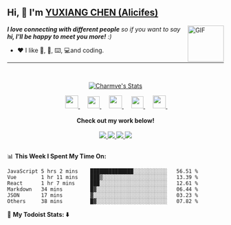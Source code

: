 ## Hi, 👋  I'm <a href="https://github.com/alicifes" target="_blank">YUXIANG CHEN (Alicifes)</a> 

<img align="right" alt="GIF" src="https://media.giphy.com/media/LnQjpWaON8nhr21vNW/giphy.gif" width="84" title="Say HI"> <em><b>I love connecting with different people</b> so if you want to say <b>hi, I'll be happy to meet you more!</b> :)</em>

- ❤️ I like  🎸, 🎤, ⌨️, 💻and coding.

---

<br>

<p align="center">
  <a href="https://github.com/alicifes" class="rich-diff-level-one">
    <img src="https://github-readme-stats.vercel.app/api?username=alicifes&title_color=333&text_color=777" alt="Charmve's Stats" >
    <!-- &hide=issues
    <img src="https://github-readme-stats.vercel.app/api?username=alicifes&hide=issues&title_color=333&text_color=777" alt="Charmve's Stats" >
    -->
  </a>
</p>

<p align="center">
 &emsp;
  <a href="https://blog.csdn.net/weixin_48041894?spm=1000.2115.3001.5343" target="_blank" alt="CSDN" title="CSDN">
    <img src="https://img.icons8.com/material/48/000000/csdn.png" width="30px"/>
  </a>
  &emsp;
  <a href="https://www.zhihu.com/people/duo-xia-hua-kai" target="_blank" alt="Zhihu" title="Zhihu">
    <img src="https://img.icons8.com/material-two-tone/50/000000/zhihu.png" width="28px"/>
  </a>
  &emsp;
  <a href="https://space.bilibili.com/4764496?spm_id_from=333.1007.0.0" target="_blank" alt="Bilibili" title="Bilibili">
    <img src="https://user-images.githubusercontent.com/29084184/129467562-a754907c-c128-40d0-80ad-86e89bdda3d6.png" width="30px"/>
  </a> 
  &emsp;
  <a href= "https://www.instagram.com/alicifes/" target="_blank" alt="Instagram" title="Instagram">
    <img src="https://img.icons8.com/ios-glyphs/256/000000/instagram-new.svg" width="28px"/>
  </a>
  &emsp;
  <a href="https://www.youtube.com/channel/UCA-CF4s18r5gaO9n2Z8f2AQ" target="_blank" alt="YouTube" title="YouTube">
    <img src="https://img.icons8.com/ios-filled/50/000000/youtube-play.png" width="30px"/>
  </a>
  &emsp;
  <br><br>
  <strong>Check out my work below!</strong>
  <br><br>
  <a href="https://github.com/alicifes">
    <img src="https://badges.pufler.dev/visits/alicifes/alicifes?style=flat-square&color=black&logo=github">
  </a>
  <a href="https://github.com/alicifes">
    <img src="https://badges.pufler.dev/years/alicifes?style=flat-square&color=black&logo=github">
  </a>
  <a href="https://github.com/alicifes?tab=repositories">
    <img src="https://badges.pufler.dev/repos/alicifes?style=flat-square&color=black&logo=github">
  </a>
  <a href="https://github.com/alicifes">
    <img src="https://badges.pufler.dev/commits/monthly/alicifes?style=flat-square&color=black&logo=github">
  </a>
</p>


<h2></h2>



📊 **This Week I Spent My Time On:**
<!--START_SECTION:waka-->

```text
JavaScript 5 hrs 2 mins    ██████████████░░░░░░░░░░░   56.51 % 
Vue        1 hr 11 mins    ███▒░░░░░░░░░░░░░░░░░░░░░   13.39 % 
React      1 hr 7 mins     ███░░░░░░░░░░░░░░░░░░░░░░   12.61 % 
Markdown   34 mins         █▓░░░░░░░░░░░░░░░░░░░░░░░   06.44 % 
JSON       17 mins         ▓░░░░░░░░░░░░░░░░░░░░░░░░   03.23 % 
Others     38 mins         █▓░░░░░░░░░░░░░░░░░░░░░░░   07.82 %
```
<!--END_SECTION:waka-->



🚧 **My Todoist Stats: ⬇️**
